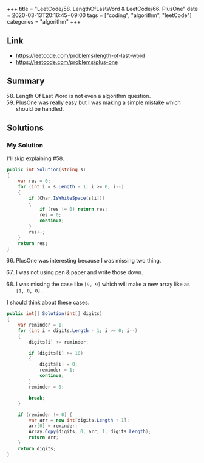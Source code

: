 +++
title = "LeetCode/58. LengthOfLastWord & LeetCode/66. PlusOne"
date = 2020-03-13T20:16:45+09:00
tags = ["coding", "algorithm", "leetCode"]
categories = "algorithm"
+++

<div class="description">

## Link

- https://leetcode.com/problems/length-of-last-word
- https://leetcode.com/problems/plus-one

## Summary

58. Length Of Last Word is not even a algorithm question. <br/>
66. PlusOne was really easy but I was making a simple mistake which should be handled. <br/>

## Solutions

### My Solution

I'll skip explaining #58.

```cs
public int Solution(string s)
{
	var res = 0;
	for (int i = s.Length - 1; i >= 0; i--)
	{
		if (Char.IsWhiteSpace(s[i]))
		{
			if (res != 0) return res;
			res = 0;
			continue;
		}
		res++;
	}
	return res;
}
```

66. PlusOne was interesting because I was missing two thing. <br/>

1. I was not using pen & paper and write those down.
2. I was missing the case like `[9, 9]` which will make a new array like as `[1, 0, 0]`.

I should think about these cases.

```cs
public int[] Solution(int[] digits)
{
	var reminder = 1;
	for (int i = digits.Length - 1; i >= 0; i--)
	{
		digits[i] += reminder;

		if (digits[i] >= 10)
		{
			digits[i] = 0;
			reminder = 1;
			continue;
		}
		reminder = 0;

		break;
	}

	if (reminder != 0) {
		var arr = new int[digits.Length + 1];
		arr[0] = reminder;
		Array.Copy(digits, 0, arr, 1, digits.Length);
		return arr;
	}
	return digits;
}
```

